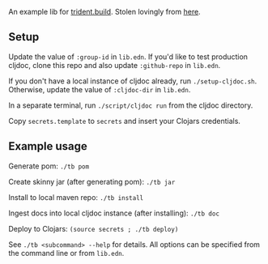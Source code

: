 An example lib for [trident.build](https://github.com/jacobobryant/trident). Stolen lovingly from
[here](https://github.com/SevereOverfl0w/super-duper-octo-barnacle).

## Setup

Update the value of `:group-id` in `lib.edn`. If you'd like to test production
cljdoc, clone this repo and also update `:github-repo` in `lib.edn`.

If you don't have a local instance of cljdoc already, run `./setup-cljdoc.sh`.
Otherwise, update the value of `:cljdoc-dir` in `lib.edn`.

In a separate terminal, run `./script/cljdoc run` from the cljdoc directory.

Copy `secrets.template` to `secrets` and insert your Clojars credentials.

## Example usage

Generate pom: `./tb pom`

Create skinny jar (after generating pom): `./tb jar`

Install to local maven repo: `./tb install`

Ingest docs into local cljdoc instance (after installing): `./tb doc`

Deploy to Clojars: `(source secrets ; ./tb deploy)`

See `./tb <subcommand> --help` for details. All options can be specified from the command line or from `lib.edn`.
